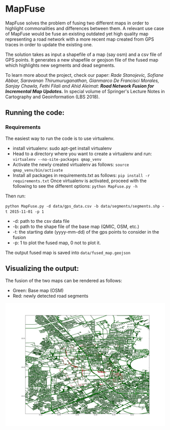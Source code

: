 # MapFuse
MapFuse solves the problem of fusing two different maps in order to highlight commonalities and differences between them.
A relevant use case of MapFuse would be fuse an existing outdated yet high quality map representing a road network with
a more recent map created from GPS traces in order to update the existing one. 
  
The solution takes as input a shapefile  of a map (say osm) and a csv file of GPS points.
It generates a new shapefile or geojson file of the fused map which highlights new segments and dead segments.

To learn more about the project, check our paper:
_Rade Stanojevic, Sofiane Abbar, Saravanan Thirumuruganathan, Gianmarco De Francisci Morales, Sanjay Chawla, Fethi Filali and Ahid Aleimat_: 
**_Road Network Fusion for Incremental Map Updates._**
In special volume of Springer's Lecture Notes in Cartography and Geoinformation (LBS 2018).

## Running the code:
### Requirements
The easiest way to run the code is to use virtualenv.
- install virtualenv: sudo apt-get install virtualenv
- Head to a directory where you want to create a virtualenv and run:
`virtualenv --no-site-packages qmap_venv`
- Activate the newly created virtualenv as follows: `source qmap_venv/bin/activate`
- Install all packages in requirements.txt as follows: `pip install -r requirements.txt`
Once virtualenv is activated, proceed with the following to see the different options:
`python MapFuse.py -h`

Then run:

`python MapFuse.py -d data/gps_data.csv -b data/segments/segments.shp -t 2015-11-01 -p 1`

* -d: path to the csv data file
* -b: path to the shape file of the base map (QMIC, OSM, etc.)
* -t: the starting date (yyyy-mm-dd) of the gps points to consider in the fusion
* -p: 1 to plot the fused map, 0 not to plot it.

The output fused map is saved into `data/fused_map.geojson`

## Visualizing the output:
The fusion of the two maps can be rendered as follows:

- Green: Base map (OSM)
- Red: newly detected road segments
 
![alt text](img/fused_map.png?raw=true  "FusedMap")
